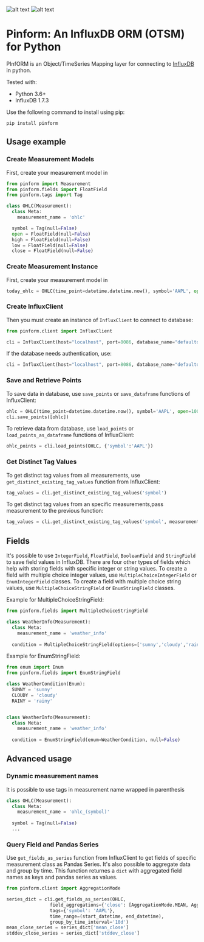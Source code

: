 ![alt text][pypi_version] ![alt text][licence_version]

# Pinform: An InfluxDB ORM (OTSM) for Python

PInfORM is an Object/TimeSeries Mapping layer for connecting to [InfluxDB](https://www.influxdata.com/) in python.

Tested with:
* Python 3.6+
* InfluxDB 1.7.3

Use the following command to install using pip:
```
pip install pinform
```

## Usage example
### Create Measurement Models
First, create your measurement model in 
```python
from pinform import Measurement
from pinform.fields import FloatField
from pinform.tags import Tag

class OHLC(Measurement):
  class Meta:
    measurement_name = 'ohlc'

  symbol = Tag(null=False)
  open = FloatField(null=False)
  high = FloatField(null=False)
  low = FloatField(null=False)
  close = FloatField(null=False)
```

### Create Measurement Instance
First, create your measurement model in 
```python
today_ohlc = OHLC(time_point=datetime.datetime.now(), symbol='AAPL', open=80.2, high=86.0, low=78.9, close=81.25)
```

### Create InfluxClient
Then you must create an instance of `InfluxClient` to connect to database:
```python
from pinform.client import InfluxClient

cli = InfluxClient(host="localhost", port=8086, database_name="defaultdb")
```

If the database needs authentication, use:
```python
cli = InfluxClient(host="localhost", port=8086, database_name="defaultdb", username='your db username', password='your db password')
```


### Save and Retrieve Points
To save data in database, use `save_points` or `save_dataframe` functions of InfluxClient:
```python
ohlc = OHLC(time_point=datetime.datetime.now(), symbol='AAPL', open=100.6, high=102.5, low=90.4, close=94.2)
cli.save_points([ohlc])
```

To retrieve data from database, use `load_points` or `load_points_as_dataframe` functions of InfluxClient:
```python
ohlc_points = cli.load_points(OHLC, {'symbol':'AAPL'})
```

### Get Distinct Tag Values
To get distinct tag values from all measurements, use `get_distinct_existing_tag_values` function from InfluxClient:
```python
tag_values = cli.get_distinct_existing_tag_values('symbol')
```

To get distinct tag values from an specific measurements,pass measurement to the previous function:
```python
tag_values = cli.get_distinct_existing_tag_values('symbol', measurement=OHLC)
```



## Fields
It's possible to use `IntegerField`, `FloatField`, `BooleanField` and `StringField` to save field values in InfluxDB.
There are four other types of fields which help with storing fields with specific integer or string values. To create a field with multiple choice integer values, use `MultipleChoiceIntegerField` or `EnumIntegerField` classes. To create a field with multiple choice string values, use `MultipleChoiceStringField` or `EnumStringField` classes.

Example for MultipleChoiceStringField:
```python
from pinform.fields import MultipleChoiceStringField

class WeatherInfo(Measurement):
  class Meta:
    measurement_name = 'weather_info'
  
  condition = MultipleChoiceStringField(options=['sunny','cloudy','rainy'], null=False)

```

Example for EnumStringField:
```python
from enum import Enum
from pinform.fields import EnumStringField

class WeatherCondition(Enum):
  SUNNY = 'sunny'
  CLOUDY = 'cloudy'
  RAINY = 'rainy'


class WeatherInfo(Measurement):
  class Meta:
    measurement_name = 'weather_info'
  
  condition = EnumStringField(enum=WeatherCondition, null=False)

```



## Advanced usage

### Dynamic measurement names
It is possible to use tags in measurement name wrapped in parenthesis
```python
class OHLC(Measurement):
  class Meta:
    measurement_name = 'ohlc_(symbol)'
  
  symbol = Tag(null=False)
  ...
```

### Query Field and Pandas Series
Use `get_fields_as_series` function from InfluxClient to get fields of specific measurement class as Pandas Series. It's also possible to aggregate data and group by time. This function returnes a `dict` with aggregated field names as keys and pandas series as values.
```python
from pinform.client import AggregationMode

series_dict = cli.get_fields_as_series(OHLC, 
                field_aggregations={'close': [AggregationMode.MEAN, AggregationMode.STDDEV]},
                tags={'symbol': 'AAPL'},
                time_range=(start_datetime, end_datetime),
                group_by_time_interval='10d')
mean_close_series = series_dict['mean_close']
stddev_close_series = series_dict['stddev_close']
```



[pypi_version]: https://img.shields.io/pypi/v/pinform.svg "PYPI version"
[licence_version]: https://img.shields.io/badge/license-MIT%20v2-brightgreen.svg "MIT Licence"
